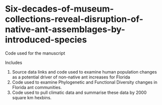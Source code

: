 # Six-decades-of-museum-collections-reveal-disruption-of-native-ant-assemblages-by-introduced-species
Code used for the manuscript


Includes
1. Source data links and code used to examine human population changes as a potential driver of non-native ant increases for Florida
2. Code used to examine Phylogenetic and Functional Diversity changes in Florida ant communities.
3. Code used to pull climatic data and summarise these data by 2000 square km hexbins. 
